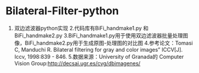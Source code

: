 # Bilateral-Filter-python
1. 双边滤波器python实现 2.代码库有BiFi_handmake1.py 和BiFi_handmake2.py 3.BiFi_handmake1.py用于使用双边滤波器批量处理图像，BiFi_handmake2.py用于生成原图-处理图的对比图 4.参考论文：Tomasi C, Manduchi R. Bilateral filtering for gray and color images” ICCV[J]. Iccv, 1998:839 - 846. 5.数据来源：University of Granada的 Computer Vision Group:http://decsai.ugr.es/cvg/dbimagenes/
